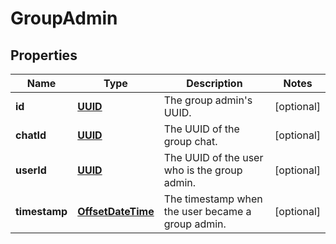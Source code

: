 
# GroupAdmin

## Properties
Name | Type | Description | Notes
------------ | ------------- | ------------- | -------------
**id** | [**UUID**](UUID.md) | The group admin&#39;s UUID. |  [optional]
**chatId** | [**UUID**](UUID.md) | The UUID of the group chat. |  [optional]
**userId** | [**UUID**](UUID.md) | The UUID of the user who is the group admin. |  [optional]
**timestamp** | [**OffsetDateTime**](OffsetDateTime.md) | The timestamp when the user became a group admin. |  [optional]



